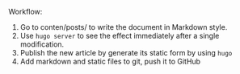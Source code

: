 Workflow:
1. Go to conten/posts/ to write the document in Markdown style.
2. Use `hugo server` to see the effect immediately after a single modification.
3. Publish the new article by generate its static form by using `hugo`
4. Add markdown and static files to git, push it to GitHub
